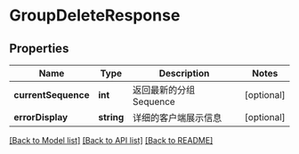# GroupDeleteResponse

## Properties
Name | Type | Description | Notes
------------ | ------------- | ------------- | -------------
**currentSequence** | **int** | 返回最新的分组 Sequence | [optional] 
**errorDisplay** | **string** | 详细的客户端展示信息 | [optional] 

[[Back to Model list]](../README.md#documentation-for-models) [[Back to API list]](../README.md#documentation-for-api-endpoints) [[Back to README]](../README.md)



